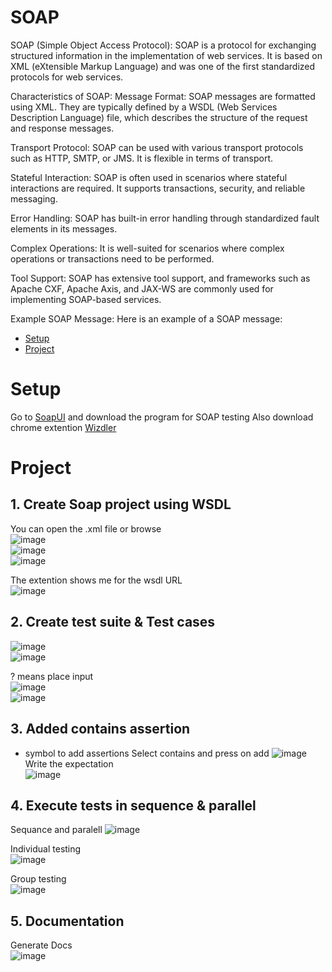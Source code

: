 # SOAP
SOAP (Simple Object Access Protocol):
SOAP is a protocol for exchanging structured information in the implementation of web services. It is based on XML (eXtensible Markup Language) and was one of the first standardized protocols for web services.

Characteristics of SOAP:
Message Format: SOAP messages are formatted using XML. They are typically defined by a WSDL (Web Services Description Language) file, which describes the structure of the request and response messages.

Transport Protocol: SOAP can be used with various transport protocols such as HTTP, SMTP, or JMS. It is flexible in terms of transport.

Stateful Interaction: SOAP is often used in scenarios where stateful interactions are required. It supports transactions, security, and reliable messaging.

Error Handling: SOAP has built-in error handling through standardized fault elements in its messages.

Complex Operations: It is well-suited for scenarios where complex operations or transactions need to be performed.

Tool Support: SOAP has extensive tool support, and frameworks such as Apache CXF, Apache Axis, and JAX-WS are commonly used for implementing SOAP-based services.

Example SOAP Message:
Here is an example of a SOAP message:

- [Setup](#setup)
- [Project](#project)


# Setup
Go to [SoapUI](#https://www.soapui.org/downloads/soapui/) and download the program for SOAP testing
Also download chrome extention [Wizdler](#https://chromewebstore.google.com/detail/wizdler/oebpmncolmhiapingjaagmapififiakb?pli=1)



# Project
## 1. Create Soap project using WSDL
You can open the .xml file or browse  
![image](https://github.com/Keeriiim/API_DEV/assets/117115289/81cefc31-6bc2-4f23-9aa9-e529608fdc94)  
![image](https://github.com/Keeriiim/API_DEV/assets/117115289/48871dca-c6ba-4a4e-9251-cca4ecb4baae)  
![image](https://github.com/Keeriiim/API_DEV/assets/117115289/ad169bfb-60ac-4091-878b-026f259a84d6)  


The extention shows me for the wsdl URL  
![image](https://github.com/Keeriiim/API_DEV/assets/117115289/6d9af950-ea15-4721-9939-d474a00d49fd)

## 2. Create test suite & Test cases  
![image](https://github.com/Keeriiim/API_DEV/assets/117115289/25f3f37c-31ff-4cae-9825-08780bba8d11)  
![image](https://github.com/Keeriiim/API_DEV/assets/117115289/7eee7dae-d71b-4c01-98d5-8c288a887094)

? means place input  
![image](https://github.com/Keeriiim/API_DEV/assets/117115289/42b113fa-8400-4b33-942e-363ab6a54f00)  
![image](https://github.com/Keeriiim/API_DEV/assets/117115289/eb03c88c-71a8-4804-9d91-bcfa2c31b100)



## 3. Added contains assertion  
+ symbol to add assertions
Select contains and press on add
![image](https://github.com/Keeriiim/API_DEV/assets/117115289/6cf6eaae-473b-469e-a561-5a3a5ff59d01)
Write the expectation  
![image](https://github.com/Keeriiim/API_DEV/assets/117115289/1d5d40d4-9851-4041-96ab-2f3d4ed30240)



## 4. Execute tests in sequence & parallel  
Sequance and paralell 
![image](https://github.com/Keeriiim/API_DEV/assets/117115289/dd26abb8-a15e-40f7-ac4f-78d71e90a8a6)  

Individual testing  
![image](https://github.com/Keeriiim/API_DEV/assets/117115289/8678ba86-96c8-428b-9a14-ee777403ba19)  

Group testing  
![image](https://github.com/Keeriiim/API_DEV/assets/117115289/2d2c5ba0-211b-4607-8240-aad734cca84f)  

## 5. Documentation
Generate Docs  
![image](https://github.com/Keeriiim/API_DEV/assets/117115289/b41e42a3-8ce5-43fb-9ee0-44434d6f35db)
